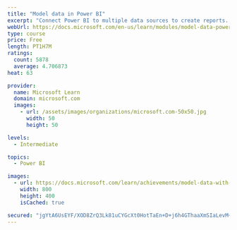 ```yaml
---
title: "Model data in Power BI"
excerpt: "Connect Power BI to multiple data sources to create reports. Define the relationship between your data sources."
webUrl: https://docs.microsoft.com/en-us/learn/modules/model-data-power-bi/
type: course
price: Free
length: PT1H7M
ratings:
  count: 5878
  average: 4.706873
heat: 63

provider:
  name: Microsoft Learn
  domain: microsoft.com
  images:
    - url: /assets/images/organizations/microsoft.com-50x50.jpg
      width: 50
      height: 50

levels:
  - Intermediate

topics:
  - Power BI

images:
  - url: https://docs.microsoft.com/learn/achievements/model-data-with-power-bi-desktop-social.png
    width: 800
    height: 400
    isCached: true

secured: "jgYtA6UsEYF/XOD8ZrQ3Lk81uCYGcXt0HotTaEn+D+j6h4GThaaXmSIaLevM+ZSfcYKdWavTEWOBthwnawsbT0yFaWWGuLz/iKUYQjxWZIAtacjUG6zdqqCCcmkXAub/XKOtpf0EhPWXKe+79iG/m+6S8hIo9JFcVZ68gJLLzSWZe7kZMf9b84HQdnJgzTOaaO7jjUUw8k3s1JS2iIb7hNoMpYnljZcv4hmupvujjJZ2q1TgWILPdzkjDuXJZN7QXmnu/EiNRuTFR4HAmCVHOp+u8WpnZKCYFK2jmwO8M+avh1AnPbbFofV5gvfy8aFfkjVCKZjt2Dgk4QhVPmZx3ICeE5qDaWsHLjJYnOoP/YQEe27O4p7MbRF3ebSXb9t4gmRuL5/XfbWLIszvnT09QCoyWEzoNX75I+4SGxonhLs=;cQQjlsK+YP0cg1Yxm4UkpQ=="
---
```


